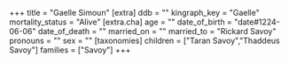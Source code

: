 +++
title = "Gaelle Simoun"
[extra]
ddb = ""
kingraph_key = "Gaelle"
mortality_status = "Alive"
[extra.cha]
age = ""
date_of_birth = "date#1224-06-06"
date_of_death = ""
married_on = ""
married_to = "Rickard Savoy"
pronouns = ""
sex = ""
[taxonomies]
children = ["Taran Savoy","Thaddeus Savoy"]
families = ["Savoy"]
+++

